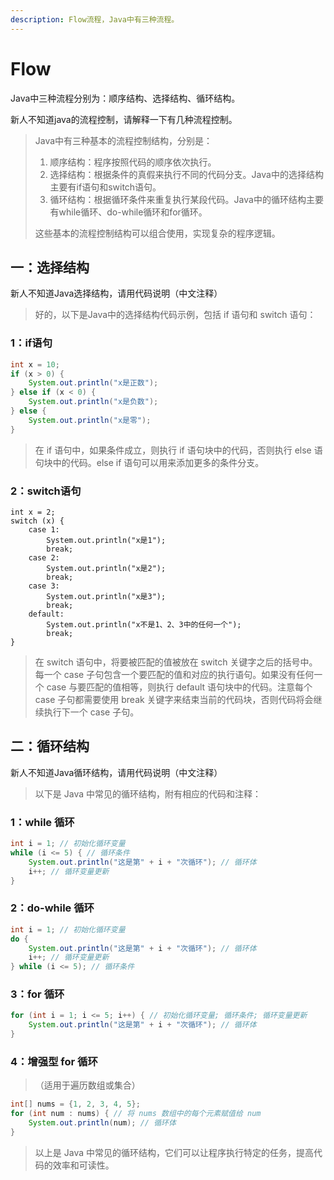 ```yaml
---
description: Flow流程，Java中有三种流程。
---
```


# Flow

Java中三种流程分别为：顺序结构、选择结构、循环结构。

新人不知道java的流程控制，请解释一下有几种流程控制。

> Java中有三种基本的流程控制结构，分别是：
>
> 1. 顺序结构：程序按照代码的顺序依次执行。
> 2. 选择结构：根据条件的真假来执行不同的代码分支。Java中的选择结构主要有if语句和switch语句。
> 3. 循环结构：根据循环条件来重复执行某段代码。Java中的循环结构主要有while循环、do-while循环和for循环。
>
> 这些基本的流程控制结构可以组合使用，实现复杂的程序逻辑。



## 一：选择结构

新人不知道Java选择结构，请用代码说明（中文注释）

> 好的，以下是Java中的选择结构代码示例，包括 if 语句和 switch 语句：

### 1：if语句

```java
int x = 10;
if (x > 0) {
    System.out.println("x是正数");
} else if (x < 0) {
    System.out.println("x是负数");
} else {
    System.out.println("x是零");
}

```

> 在 if 语句中，如果条件成立，则执行 if 语句块中的代码，否则执行 else 语句块中的代码。else if 语句可以用来添加更多的条件分支。

### 2：switch语句

```
int x = 2;
switch (x) {
    case 1:
        System.out.println("x是1");
        break;
    case 2:
        System.out.println("x是2");
        break;
    case 3:
        System.out.println("x是3");
        break;
    default:
        System.out.println("x不是1、2、3中的任何一个");
        break;
}

```

> 在 switch 语句中，将要被匹配的值被放在 switch 关键字之后的括号中。每一个 case 子句包含一个要匹配的值和对应的执行语句。如果没有任何一个 case 与要匹配的值相等，则执行 default 语句块中的代码。注意每个 case 子句都需要使用 break 关键字来结束当前的代码块，否则代码将会继续执行下一个 case 子句。



## 二：循环结构

新人不知道Java循环结构，请用代码说明（中文注释）

> 以下是 Java 中常见的循环结构，附有相应的代码和注释：

### 1：while 循环

```java
int i = 1; // 初始化循环变量
while (i <= 5) { // 循环条件
    System.out.println("这是第" + i + "次循环"); // 循环体
    i++; // 循环变量更新
}

```



### 2：do-while 循环

```java
int i = 1; // 初始化循环变量
do {
    System.out.println("这是第" + i + "次循环"); // 循环体
    i++; // 循环变量更新
} while (i <= 5); // 循环条件

```



### 3：for 循环

```java
for (int i = 1; i <= 5; i++) { // 初始化循环变量; 循环条件; 循环变量更新
    System.out.println("这是第" + i + "次循环"); // 循环体
}

```



### 4：增强型 for 循环

> （适用于遍历数组或集合）

```java
int[] nums = {1, 2, 3, 4, 5};
for (int num : nums) { // 将 nums 数组中的每个元素赋值给 num
    System.out.println(num); // 循环体
}

```



> 以上是 Java 中常见的循环结构，它们可以让程序执行特定的任务，提高代码的效率和可读性。
